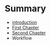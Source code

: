# Summary

* [introduction](README.md)
* [First Chapter](chapter1.md)
* [Second Chapter](chapter2.md)
* Workflow

